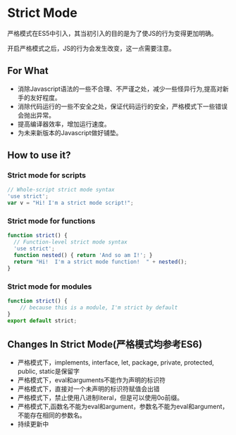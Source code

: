 # Strict Mode 

严格模式在ES5中引入，其当初引入的目的是为了使JS的行为变得更加明确。 

开启严格模式之后，JS的行为会发生改变，这一点需要注意。 

## For What 

* 消除Javascript语法的一些不合理、不严谨之处，减少一些怪异行为,提高对新手的友好程度。
* 消除代码运行的一些不安全之处，保证代码运行的安全，严格模式下一些错误会抛出异常。
* 提高编译器效率，增加运行速度。
* 为未来新版本的Javascript做好铺垫。 

## How to use it?

### Strict mode for scripts 
``` Javascript
// Whole-script strict mode syntax
'use strict';
var v = "Hi! I'm a strict mode script!"; 
```
### Strict mode for functions 
``` Javascript
function strict() {
  // Function-level strict mode syntax
  'use strict';
  function nested() { return 'And so am I!'; }
  return "Hi!  I'm a strict mode function!  " + nested();
}
```
### Strict mode for modules 

``` Javascript
function strict() {
    // because this is a module, I'm strict by default
}
export default strict;
``` 

## Changes In Strict Mode(严格模式均参考ES6) 

* 严格模式下，implements, interface, let, package, private, protected, public, static是保留字
* 严格模式下，eval和arguments不能作为声明的标识符
* 严格模式下，直接对一个未声明的标识符赋值会出错
* 严格模式下，禁止使用八进制literal，但是可以使用0o前缀。
* 严格模式下,函数名不能为eval和argument，参数名不能为eval和argument，不能存在相同的参数名。
* 持续更新中
